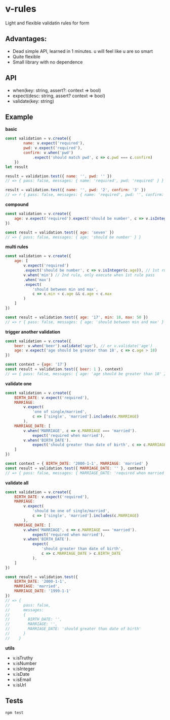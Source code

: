 # v-rules
Light and flexible validatin rules for form


## Advantages:

-   Dead simple API, learned in 1 minutes. u will feel like u are so smart
-   Quite flexible
-   Small library with no dependence

## API
-   when(key: string, assert?: context => bool)
-   expect(desc: string, assert? context => bool)
-   validate(key: string)

## Example

**basic**

```jsx
const validation = v.create({
        name: v.expect('required'),
        pwd: v.expect('required'),
        confirm: v.when('pwd')
            .expect('should match pwd', c => c.pwd === c.confirm)
    })
let result

result = validation.test({ name: '', pwd: '' })
// => { pass: false, messages: { name: 'required', pwd: 'required' } }

result = validation.test({ name: '', pwd: '2', confirm: '3' })
// => r { pass: false, messages: { name: 'required', pwd: '', confirm: 'should match pwd' } }
```

**compound**

```js
const validation = v.create({
    age: v.expect('required').expect('should be number', c => v.isInteger(c.age))
})

const result = validation.test({ age: 'seven' })
// => { pass: false, messages: { age: 'should be number' } }
```

**multi rules**

```js
const validation = v.create({
    age: [
        v.expect('required')
        .expect('should be number', c => v.isInteger(c.age)), // 1st rule
        v.when('min') // 2nd rule, only execute when 1st rule pass
        .when('max')
        .expect(
            'should between min and max',
            c => c.min < c.age && c.age < c.max
        )
    ]
})

const result = validation.test({ age: '17', min: 18, max: 50 })
// => r { pass: false, messages: { age: 'should between min and max' } }
```

**trigger another validation**

```js
const validation = v.create({
    beer: v.when('beer').validate('age'), // or v.validate('age')
    age: v.expect('age should be greater than 18', c => c.age > 18)
})

const context = {age: '17'}
const result = validation.test({ beer: 1 }, context)
// => { pass: false, messages: { age: 'age should be greater than 18' } }
```

**validate one**

```js
const validation = v.create({
    BIRTH_DATE: v.expect('required'),
    MARRIAGE:
        v.expect(
            'one of single/married',
            c => ['single', 'married'].includes(c.MARRIAGE)
        ),
    MARRIAGE_DATE: [
        v.when('MARRIAGE', c => c.MARRIAGE === 'married').
            expect('required when married'),
        v.when('BIRTH_DATE').
            expect('should greater than date of birth', c => c.MARRIAGE_DATE > c.BIRTH_DATE),
    ]
})

const context = { BIRTH_DATE: '2000-1-1', MARRIAGE: 'married' }
const result = validation.test({ MARRIAGE_DATE: '' }, context)
// => { pass: false, messages: { MARRIAGE_DATE: 'required when married' } }
```

**validate all**

```js
const validation = v.create({
    BIRTH_DATE: v.expect('required'),
    MARRIAGE:
        v.expect(
            'should be one of single/married',
            c => ['single', 'married'].includes(c.MARRIAGE)
        ),
    MARRIAGE_DATE: [
        v.when('MARRIAGE', c => c.MARRIAGE === 'married').
            expect('required when married'),
        v.when('BIRTH_DATE').
            expect(
                'should greater than date of birth',
                c => c.MARRIAGE_DATE > c.BIRTH_DATE
            ),
    ]
})

const result = validation.test({
    BIRTH_DATE: '2000-1-1',
    MARRIAGE: 'married',
    MARRIAGE_DATE: '1999-1-1'
})
// => { 
//      pass: false,
//      messages: 
//      { 
//        BIRTH_DATE: '',
//        MARRIAGE: '',
//        MARRIAGE_DATE: 'should greater than date of birth' 
//      } 
//    }
```

**utils**

-   v.isTruthy
-   v.isNumber
-   v.isInteger
-   v.isDate
-   v.isEmail
-   v.isUrl

## Tests
```
npm test
```
